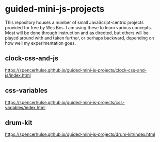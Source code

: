 # guided-mini-js-projects

This repository houses a number of small JavaScript-centric projects provided for free by Wes Bos. I am using these to learn various concepts. Most will be done through instruction and as directed, but others will be played around with and taken further, or perhaps backward, depending on how well my experimentation goes.

## clock-css-and-js

https://spencerhulse.github.io/guided-mini-js-projects/clock-css-and-js/index.html

## css-variables

https://spencerhulse.github.io/guided-mini-js-projects/css-variables/index.html

## drum-kit

https://spencerhulse.github.io/guided-mini-js-projects/drum-kit/index.html
